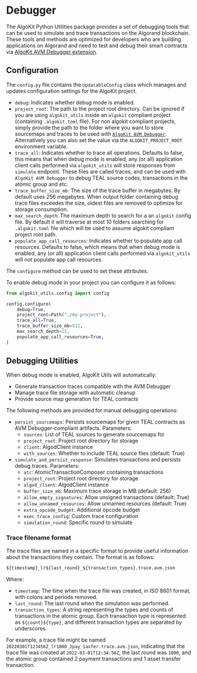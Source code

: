 # Debugger

The AlgoKit Python Utilities package provides a set of debugging tools that can be used to simulate and trace transactions on the Algorand blockchain. These tools and methods are optimized for developers who are building applications on Algorand and need to test and debug their smart contracts via [AlgoKit AVM Debugger extension](https://marketplace.visualstudio.com/items?itemName=algorandfoundation.algokit-avm-vscode-debugger).

## Configuration

The `config.py` file contains the `UpdatableConfig` class which manages and updates configuration settings for the AlgoKit project.

- `debug`: Indicates whether debug mode is enabled.
- `project_root`: The path to the project root directory. Can be ignored if you are using `algokit_utils` inside an `algokit` compliant project (containing `.algokit.toml` file). For non algokit compliant projects, simply provide the path to the folder where you want to store sourcemaps and traces to be used with [`AlgoKit AVM Debugger`](https://github.com/algorandfoundation/algokit-avm-vscode-debugger). Alternatively you can also set the value via the `ALGOKIT_PROJECT_ROOT` environment variable.
- `trace_all`: Indicates whether to trace all operations. Defaults to false, this means that when debug mode is enabled, any (or all) application client calls performed via `algokit_utils` will store responses from `simulate` endpoint. These files are called traces, and can be used with `AlgoKit AVM Debugger` to debug TEAL source codes, transactions in the atomic group and etc.
- `trace_buffer_size_mb`: The size of the trace buffer in megabytes. By default uses 256 megabytes. When output folder containing debug trace files exceedes the size, oldest files are removed to optimize for storage consumption.
- `max_search_depth`: The maximum depth to search for a an `algokit` config file. By default it will traverse at most 10 folders searching for `.algokit.toml` file which will be used to assume algokit compliant project root path.
- `populate_app_call_resources`: Indicates whether to populate app call resources. Defaults to false, which means that when debug mode is enabled, any (or all) application client calls performed via `algokit_utils` will not populate app call resources.

The `configure` method can be used to set these attributes.

To enable debug mode in your project you can configure it as follows:

```python
from algokit_utils.config import config

config.configure(
    debug=True,
    project_root=Path("./my-project"),
    trace_all=True,
    trace_buffer_size_mb=512,
    max_search_depth=15,
    populate_app_call_resources=True,
)
```

## Debugging Utilities

When debug mode is enabled, AlgoKit Utils will automatically:

- Generate transaction traces compatible with the AVM Debugger
- Manage trace file storage with automatic cleanup
- Provide source map generation for TEAL contracts

The following methods are provided for manual debugging operations:

- `persist_sourcemaps`: Persists sourcemaps for given TEAL contracts as AVM Debugger-compliant artifacts. Parameters:
  - `sources`: List of TEAL sources to generate sourcemaps for
  - `project_root`: Project root directory for storage
  - `client`: AlgodClient instance
  - `with_sources`: Whether to include TEAL source files (default: True)
- `simulate_and_persist_response`: Simulates transactions and persists debug traces. Parameters:
  - `atc`: AtomicTransactionComposer containing transactions
  - `project_root`: Project root directory for storage
  - `algod_client`: AlgodClient instance
  - `buffer_size_mb`: Maximum trace storage in MB (default: 256)
  - `allow_empty_signatures`: Allow unsigned transactions (default: True)
  - `allow_unnamed_resources`: Allow unnamed resources (default: True)
  - `extra_opcode_budget`: Additional opcode budget
  - `exec_trace_config`: Custom trace configuration
  - `simulation_round`: Specific round to simulate

### Trace filename format

The trace files are named in a specific format to provide useful information about the transactions they contain. The format is as follows:

```default
${timestamp}_lr${last_round}_${transaction_types}.trace.avm.json
```

Where:

- `timestamp`: The time when the trace file was created, in ISO 8601 format, with colons and periods removed.
- `last_round`: The last round when the simulation was performed.
- `transaction_types`: A string representing the types and counts of transactions in the atomic group. Each transaction type is represented as `${count}${type}`, and different transaction types are separated by underscores.

For example, a trace file might be named `20220301T123456Z_lr1000_2pay_1axfer.trace.avm.json`, indicating that the trace file was created at `2022-03-01T12:34:56Z`, the last round was `1000`, and the atomic group contained 2 payment transactions and 1 asset transfer transaction.
